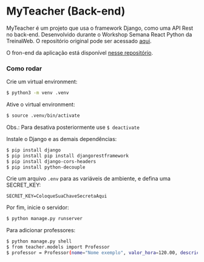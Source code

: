 # MyTeacher (Back-end)

MyTeacher é um projeto que usa o framework Django, como uma API Rest no back-end. Desenvolvido durante o Workshop Semana React Python da TreinaWeb.
O repositório original pode ser acessado [aqui](https://github.com/treinaweb/workshop-myteacher-python).

O fron-end da aplicação está disponível [nesse repositório](https://github.com/wandersonfelipegp13/myteacher-frontend).

### Como rodar

Crie um virtual environment:

```bash
$ python3 -m venv .venv
```

Ative o virtual environment:

```bash
$ source .venv/bin/activate
```

Obs.: Para desativa posteriormente use `$ deactivate`

Instale o Django e as demais dependências:

```bash
$ pip install django
$ pip install pip install djangorestframework
$ pip install django-cors-headers
$ pip install python-decouple
```

Crie um arquivo `.env` para as variáveis de ambiente, e defina uma SECRET_KEY:

`SECRET_KEY=ColoqueSuaChaveSecretaAqui`

Por fim, inicie o servidor:

```bash
$ python manage.py runserver
```

Para adicionar professores:

```bash
$ python manage.py shell
$ from teacher.models import Professor
$ professor = Professor(nome="Nome exemplo", valor_hora=120.00, descricao="Uma descrição...", foto="caminho de uma imagem").save()
```
